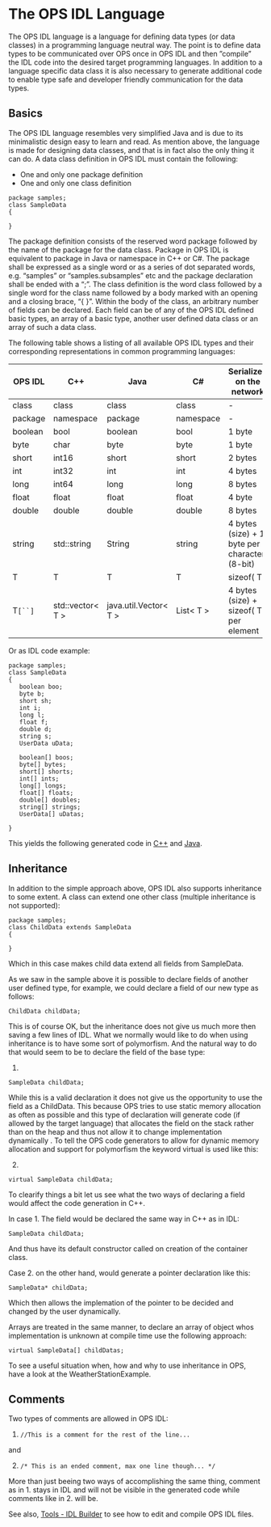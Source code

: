 # The OPS IDL Language #
The OPS IDL language is a language for defining data types (or data classes) in a programming language neutral way. The point is to define data types to be communicated over OPS once in OPS IDL and then ”compile” the IDL code into the desired target programming languages. In addition to a language specific data class it is also necessary to generate additional code to enable type safe and developer friendly communication for the data types.

## Basics ##
The OPS IDL language resembles very simplified Java and is due to its minimalistic design easy to learn and read. As mention above, the language is made for designing data classes, and that is in fact also the only thing it can do. A data class definition in OPS IDL must contain the following:

  * One and only one package definition
  * One and only one class definition

```
package samples;
class SampleData
{

}
```

The package definition consists of the reserved word package followed by the name of the package for the data class. Package in OPS IDL is equivalent to package in Java or namespace in C++ or C#. The package shall be expressed as a single word or as a series of dot separated words, e.g. “samples” or “samples.subsamples” etc and the package declaration shall be ended with a “;”.
The class definition is the word class followed by a single word for the class name followed by a body marked with an opening and a closing brace, “{     }”. Within the body of the class, an arbitrary number of fields can be declared. Each field can be of any of the OPS IDL defined basic types, an array of a basic type, another user defined data class or an array of such a data class.

The following table shows a listing of all available OPS IDL types and their corresponding  representations in common programming languages:

| OPS IDL | C++ | Java | C#  | Serialized on the network |
| ------- | --- | ---- | --- | ------------------------- |
| class   | class | class | class | -                    |
| package | namespace | package | namespace | -          |
| boolean | bool | boolean | bool | 1 byte                   |
| byte    | char | byte | byte | 1  byte                  |
| short   | int16 | short | short | 2 bytes                  |
| int     | int32 | int | int | 4 bytes                  |
| long    | int64 | long| long | 8 bytes                  |
| float   | float | float| float | 4 byte                   |
| double  | double | double | double | 8 bytes                  |
| string  | std::string | String | string | 4 bytes (size) + 1 byte per character (8-bit) |
| T       | T  | T  | T | sizeof( T )              |
| T`[``]` | std::vector< T > | java.util.Vector< T > | List< T > | 4 bytes (size) + sizeof( T ) per element |

Or as IDL code example:

```
package samples;
class SampleData
{
   boolean boo;
   byte b;
   short sh;
   int i;
   long l;
   float f;
   double d;
   string s;
   UserData uData;

   boolean[] boos;
   byte[] bytes;
   short[] shorts;
   int[] ints;
   long[] longs;
   float[] floats;
   double[] doubles;
   string[] strings;
   UserData[] uDatas;

}
```

This yields the following generated code in [C++](SampleDataCpp.md) and [Java](SampleDataJava.md).

## Inheritance ##

In addition to the simple approach above, OPS IDL also supports inheritance to some extent. A class can extend one other class (multiple inheritance is not supported):

```
package samples;
class ChildData extends SampleData
{

}
```

Which in this case makes child data extend all fields from SampleData.

As we saw in the sample above it is possible to declare fields of another user defined type, for example, we could declare a field of our new type as follows:

`ChildData childData;`

This is of course OK, but the inheritance does not give us much more then saving a few lines of IDL.
What we normally would like to do when using inheritance is to have some sort of polymorfism. And the natural way to do that would seem to be to declare the field of the base type:

1.
`SampleData childData;`

While this is a valid declaration it does not give us the opportunity to use the field as  a ChildData. This because OPS tries to use static memory allocation as often as possible and this type of declaration will generate code (if allowed by the target language) that allocates the field on the stack rather than on the heap and thus not allow it to change implementation dynamically .
To tell the OPS code generators to allow for dynamic memory allocation and support for polymorfism the keyword virtual is used like this:

2.
`virtual SampleData childData;`

To clearify things a bit let us see what the two ways of declaring a field would affect the code generation in C++.

In case 1. The field would be declared the same way in C++ as in IDL:

`SampleData childData;`

And thus have its default constructor called on creation of the container class.

Case 2. on the other hand, would generate a pointer declaration like this:

`SampleData* childData;`

Which then allows the implemation of the pointer to be decided and changed by the user dynamically.

Arrays are treated in the same manner, to declare an array of object whos implementation is unknown at compile time use the following approach:

`virtual SampleData[] childDatas;`

To see a useful situation when, how and why to use inheritance in OPS, have a look at the WeatherStationExample.

## Comments ##

Two types of comments are allowed in OPS IDL:

1. `//This is a comment for the rest of the line...`

and

2. `/* This is an ended comment, max one line though... */`

More than just beeing two ways of accomplishing the same thing, comment as in 1. stays in IDL and will not be visible in the generated code while comments like in 2. will be.

See also, [Tools - IDL Builder](IDLCompilerTutorial.md) to see how to edit and compile OPS IDL files.
